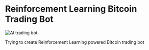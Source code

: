 # Reinforcement Learning Bitcoin Trading Bot

![AI trading bot](RL-Bitcoin-trading-bot_3/gameplay.GIF)

Trying to create Reinforcement Learning powered Bitcoin trading bot
